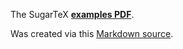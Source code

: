 The SugarTeX [**examples PDF**](examples.pdf?raw=true).

Was created via this [Markdown source](examples.md?raw=true).
